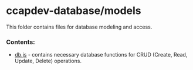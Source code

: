 # ccapdev-database/models

This folder contains files for database modeling and access.

### Contents:
- [db.js](https://github.com/arvention/ccapdev-database/blob/master/models/db.js) - contains necessary database functions for CRUD (Create, Read, Update, Delete) operations.
